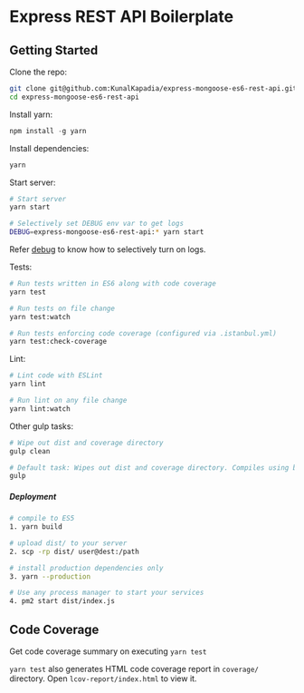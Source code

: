 # Express REST API Boilerplate

## Getting Started

Clone the repo:
```sh
git clone git@github.com:KunalKapadia/express-mongoose-es6-rest-api.git
cd express-mongoose-es6-rest-api
```

Install yarn:
```js
npm install -g yarn
```

Install dependencies:
```sh
yarn
```

Start server:
```sh
# Start server
yarn start

# Selectively set DEBUG env var to get logs
DEBUG=express-mongoose-es6-rest-api:* yarn start
```
Refer [debug](https://www.npmjs.com/package/debug) to know how to selectively turn on logs.


Tests:
```sh
# Run tests written in ES6 along with code coverage
yarn test

# Run tests on file change
yarn test:watch

# Run tests enforcing code coverage (configured via .istanbul.yml)
yarn test:check-coverage
```

Lint:
```sh
# Lint code with ESLint
yarn lint

# Run lint on any file change
yarn lint:watch
```

Other gulp tasks:
```sh
# Wipe out dist and coverage directory
gulp clean

# Default task: Wipes out dist and coverage directory. Compiles using babel.
gulp
```

##### Deployment

```sh
# compile to ES5
1. yarn build

# upload dist/ to your server
2. scp -rp dist/ user@dest:/path

# install production dependencies only
3. yarn --production

# Use any process manager to start your services
4. pm2 start dist/index.js
```

## Code Coverage
Get code coverage summary on executing `yarn test`

`yarn test` also generates HTML code coverage report in `coverage/` directory. Open `lcov-report/index.html` to view it.


